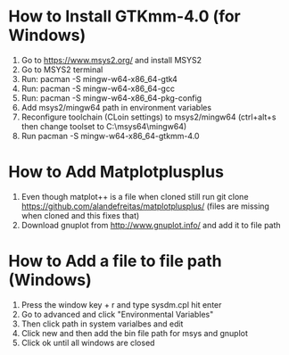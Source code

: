 # How to Install GTKmm-4.0 (for Windows)
1) Go to https://www.msys2.org/ and install MSYS2
2) Go to MSYS2 terminal
3) Run: pacman -S mingw-w64-x86_64-gtk4
4) Run: pacman -S mingw-w64-x86_64-gcc
5) Run: pacman -S mingw-w64-x86_64-pkg-config
6) Add msys2/mingw64 path in environment variables
7) Reconfigure toolchain (CLoin settings) to msys2/mingw64 (ctrl+alt+s then change toolset to C:\msys64\mingw64)
8) Run pacman -S mingw-w64-x86_64-gtkmm-4.0


# How to Add Matplotplusplus
1) Even though matplot++ is a file when cloned still run git clone https://github.com/alandefreitas/matplotplusplus/ (files are missing when cloned and this fixes that)
2) Download gnuplot from http://www.gnuplot.info/ and add it to file path

# How to Add a file to file path (Windows)
1) Press the window key + r and type sysdm.cpl hit enter
2) Go to advanced and click "Environmental Variables"
3) Then click path in system varialbes and edit
4) Click new and then add the bin file path for msys and gnuplot
5) Click ok until all windows are closed
